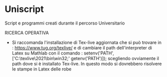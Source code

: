 # Uniscript
Script e programmi creati durante il percorso Universitario


RICERCA OPERATIVA
- Si raccomanda l'installazione di Tex-live aggiornata che si può trovare in : https://www.tug.org/texlive/
e di cambiare il path dell'interpreter di Latex su Mathlab con il comando : setenv('PATH', ['C:\texlive\2021\bin\win32;' getenv('PATH')]);
scegliendo ovviamente il path dove si è installato Tex-live. In questo modo si dovrebbero risolvere le stampe in Latex delle robe
